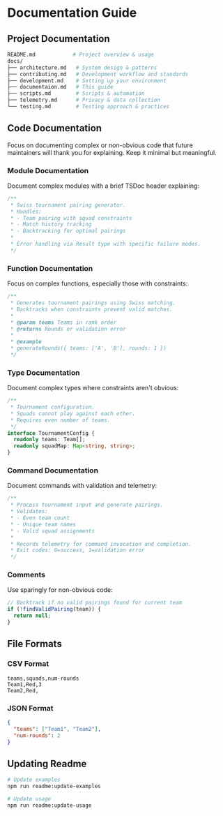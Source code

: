 # Documentation Guide

## Project Documentation

```bash
README.md            # Project overview & usage
docs/
├── architecture.md   # System design & patterns
├── contributing.md   # Development workflow and standards
├── development.md    # Setting up your environment
├── documentaion.md   # This guide
├── scripts.md        # Scripts & automation
├── telemetry.md      # Privacy & data collection
└── testing.md        # Testing approach & practices
```

## Code Documentation

Focus on documenting complex or non-obvious code that future maintainers will thank you for explaining. Keep it minimal but meaningful.

### Module Documentation

Document complex modules with a brief TSDoc header explaining:

```typescript
/**
 * Swiss tournament pairing generator.
 * Handles:
 * - Team pairing with squad constraints
 * - Match history tracking
 * - Backtracking for optimal pairings
 *
 * Error handling via Result type with specific failure modes.
 */
```

### Function Documentation

Focus on complex functions, especially those with constraints:

```typescript
/**
 * Generates tournament pairings using Swiss matching.
 * Backtracks when constraints prevent valid matches.
 *
 * @param teams Teams in rank order
 * @returns Rounds or validation error
 *
 * @example
 * generateRounds({ teams: ['A', 'B'], rounds: 1 })
 */
```

### Type Documentation

Document complex types where constraints aren't obvious:

```typescript
/**
 * Tournament configuration.
 * Squads cannot play against each other.
 * Requires even number of teams.
 */
interface TournamentConfig {
  readonly teams: Team[];
  readonly squadMap: Map<string, string>;
}
```

### Command Documentation

Document commands with validation and telemetry:

```typescript
/**
 * Process tournament input and generate pairings.
 * Validates:
 * - Even team count
 * - Unique team names
 * - Valid squad assignments
 *
 * Records telemetry for command invocation and completion.
 * Exit codes: 0=success, 1=validation error
 */
```

### Comments

Use sparingly for non-obvious code:

```typescript
// Backtrack if no valid pairings found for current team
if (!findValidPairing(team)) {
  return null;
}
```

## File Formats

### CSV Format

```csv
teams,squads,num-rounds
Team1,Red,3
Team2,Red,
```

### JSON Format

```json
{
  "teams": ["Team1", "Team2"],
  "num-rounds": 2
}
```

## Updating Readme

```bash
# Update examples
npm run readme:update-examples

# Update usage
npm run readme:update-usage
```
